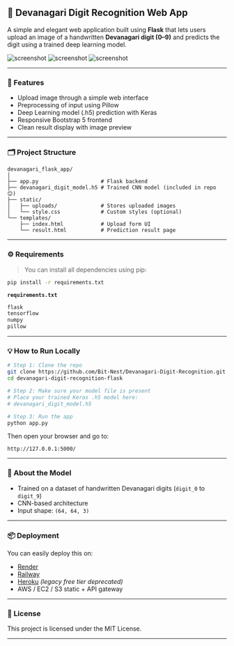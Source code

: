 

## 🧠 Devanagari Digit Recognition Web App

A simple and elegant web application built using **Flask** that lets users upload an image of a handwritten **Devanagari digit (0–9)** and predicts the digit using a trained deep learning model.

![screenshot](https://img.shields.io/badge/Flask-Python%203.x-blue?logo=flask)
![screenshot](https://img.shields.io/badge/Model-Keras%20%2B%20CNN-brightgreen)
![screenshot](https://img.shields.io/badge/UI-Bootstrap%205-orange)

---

### 🚀 Features

- Upload image through a simple web interface
- Preprocessing of input using Pillow
- Deep Learning model (.h5) prediction with Keras
- Responsive Bootstrap 5 frontend
- Clean result display with image preview

---

### 🗂️ Project Structure

```
devanagari_flask_app/
│
├── app.py                    # Flask backend
├── devanagari_digit_model.h5 # Trained CNN model (included in repo  😊)
├── static/
│   ├── uploads/              # Stores uploaded images
│   └── style.css             # Custom styles (optional)
└── templates/
    ├── index.html            # Upload form UI
    └── result.html           # Prediction result page
```

---

### ⚙️ Requirements

> You can install all dependencies using pip:

```bash
pip install -r requirements.txt
```

**`requirements.txt`**
```txt
flask
tensorflow
numpy
pillow
```

---

### 💡 How to Run Locally

```bash
# Step 1: Clone the repo
git clone https://github.com/Bit-Nest/Devanagari-Digit-Recognition.git
cd devanagari-digit-recognition-flask

# Step 2: Make sure your model file is present
# Place your trained Keras .h5 model here:
# devanagari_digit_model.h5

# Step 3: Run the app
python app.py
```

Then open your browser and go to:

```
http://127.0.0.1:5000/
```

---

### 🧠 About the Model

- Trained on a dataset of handwritten Devanagari digits (`digit_0` to `digit_9`)
- CNN-based architecture
- Input shape: `(64, 64, 3)`

---


### 📦 Deployment

You can easily deploy this on:
- [Render](https://render.com/)
- [Railway](https://railway.app/)
- [Heroku](https://heroku.com/) *(legacy free tier deprecated)*
- AWS / EC2 / S3 static + API gateway

---


### 📄 License

This project is licensed under the MIT License.

---
